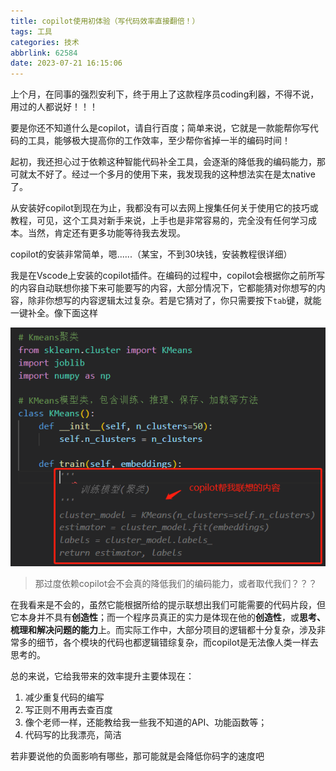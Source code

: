 ```yaml
---
title: copilot使用初体验（写代码效率直接翻倍！）
tags: 工具
categories: 技术
abbrlink: 62584
date: 2023-07-21 16:15:06
---
```


上个月，在同事的强烈安利下，终于用上了这款程序员coding利器，不得不说，用过的人都说好！！！

要是你还不知道什么是copilot，请自行百度；简单来说，它就是一款能帮你写代码的工具，能够极大提高你的工作效率，至少帮你省掉一半的编码时间！

起初，我还担心过于依赖这种智能代码补全工具，会逐渐的降低我的编码能力，那可就太不好了。经过一个多月的使用下来，我发现我的这种想法实在是太native了。

从安装好copilot到现在为止，我都没有可以去网上搜集任何关于使用它的技巧或教程，可见，这个工具对新手来说，上手也是非常容易的，完全没有任何学习成本。当然，肯定还有更多功能等待我去发现。

copilot的安装非常简单，嗯......（某宝，不到30块钱，安装教程很详细）

我是在Vscode上安装的copilot插件。在编码的过程中，copilot会根据你之前所写的内容自动联想你接下来可能要写的内容，大部分情况下，它都能猜对你想写的内容，除非你想写的内容逻辑太过复杂。若是它猜对了，你只需要按下`tab`键，就能一键补全。像下面这样

![copilot使用案例](./copilot-experience/copilot.jpg)

> 那过度依赖copilot会不会真的降低我们的编码能力，或者取代我们？？？

在我看来是不会的，虽然它能根据所给的提示联想出我们可能需要的代码片段，但它本身并不具有**创造性**；而一个程序员真正的实力是体现在他的**创造性**，或**思考、梳理和解决问题的能力**上。而实际工作中，大部分项目的逻辑都十分复杂，涉及非常多的细节，各个模块的代码也都逻辑错综复杂，而copilot是无法像人类一样去思考的。

总的来说，它给我带来的效率提升主要体现在： 
1. 减少重复代码的编写
2. 写正则不用再去查百度
3. 像个老师一样，还能教给我一些我不知道的API、功能函数等；
4. 代码写的比我漂亮，简洁

若非要说他的负面影响有哪些，那可能就是会降低你码字的速度吧